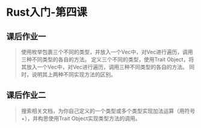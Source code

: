 # Rust入门-第四课
## 课后作业一
>使用枚举包裹三个不同的类型，并放入一个Vec中，对Vec进行遍历，调用三种不同类型的各自的方法。
>定义三个不同的类型，使用Trait Object，将其放入一个Vec中，对Vec进行遍历，调用三种不同类型的各自的方法。
>同时，说明其上两种不同实现方法的区别。

## 课后作业二
>搜索相关文档，为你自己定义的一个类型或多个类型实现加法运算（用符号 +），并构思使用Trait Object实现类型方法的调用。